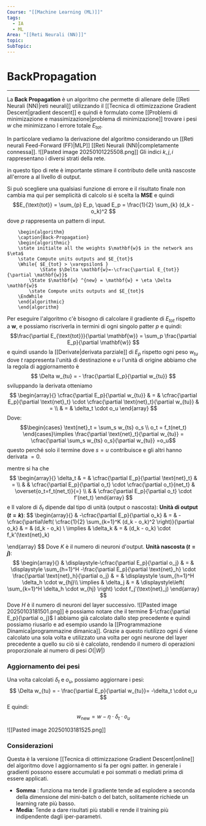 ```yaml
---
Course: "[[Machine Learning (ML)]]"
tags:
  - IA
  - ML
Area: "[[Reti Neurali (NN)]]"
topic: 
SubTopic:
---
```

# BackPropagation
---
La __Back Propagation__ è un algoritmo che permette di allenare delle [[Reti Neurali (NN)|reti neurali]] utilizzando il [[Tecnica di ottimizzazione Gradient Descent|gradient descent]] e quindi è formulato come [[Problemi di minimizazione e massimizazione|problema di minimizazione]] trovare i pesi $w$ che minimizzano l errore totale $E_{\text{tot}}$. 


In particolare vediamo la derivazione del algoritmo considerando un [[Reti neurali Feed-Forward (FF)|MLP]]  [[Reti Neurali (NN)|completamente connessa]]. 
![[Pasted image 20250101225508.png]]
Gli indici $k, j, i$ rappresentano i diversi strati della rete.

in questo tipo di rete è importante stimare il contributo delle unità nascoste all'errore a al livello di output.  


Si può scegliere una qualsiasi funzione di errore e il risultato finale non cambia ma qui per semplicità di calcolo si è scelta la __MSE__ e quindi $$E_{\text{tot}} = \sum_{p} E_p, \quad E_p = \frac{1}{2} \sum_{k} (d_k - o_k)^2
$$
dove $p$ rappresenta un pattern di input.
```pseudo
	\begin{algorithm}
	\caption{Back-Propagation}
	\begin{algorithmic}
	\state initialte all the weights $\mathbf{w}$ in the network ans $\eta$
	\state Compute units outputs and $E_{tot}$
	\While{ $E_{tot} > \varepsilon$ } 
			\State $\Delta \mathbf{w}=-\cfrac{\partial E_{tot}}{\partial \mathbf{w}}$ 
		\State $\mathbf{w} ^{new} = \mathbf{w} + \eta \Delta \mathbf{w}$
		\state Compute units outputs and $E_{tot}$
    \EndWhile
	\end{algorithmic}
	\end{algorithm}
```

Per eseguire l'algoritmo c'è bisogno di calcolare il gradiente di $E_{tot}$ rispetto a $\mathbf{w}$, e possiamo riscriverla in termini di ogni singolo patter $p$ e quindi: $$\frac{\partial E_{\text{tot}}}{\partial \mathbf{w}} = \sum_p \frac{\partial E_p}{\partial \mathbf{w}} $$e quindi usando la [[Derivate|derivata parziale]] di $E_p$ rispetto ogni peso   $w_{tu}$ dove $t$ rappresenta l'unità di destinazione e $u$  l'unità di origine abbiamo che la regola di aggiornamento è$$ \Delta w_{tu} = - \frac{\partial E_p}{\partial w_{tu}} $$sviluppando la derivata otteniamo $$ \begin{array}{}
\cfrac{\partial E_p}{\partial w_{tu}}  & = &  \cfrac{\partial E_p}{\partial \text{net}_t} \cdot \cfrac{\partial \text{net}_t}{\partial w_{tu}}  & = \\
 & = &  \delta_t \cdot o_u
\end{array}
$$ Dove: $$\begin{cases}
\text{net}_t = \sum_s w_{ts} o_s \\
o_t = f_t(net_t)
\end{cases}\implies \frac{\partial \text{net}_t}{\partial w_{tu}} = \cfrac{\partial \sum_s w_{ts} o_s}{\partial w_{tu}} =o_u$$questo perché solo il termine dove  $s=u$ contribuisce e gli altri hanno derivata $=0$.



 mentre si ha che $$  \begin{array}{}
  \delta_t  & = &  \cfrac{\partial E_p}{\partial \text{net}_t} &  =   \\ 
  &  & \cfrac{\partial E_p}{\partial o_t} \cdot \cfrac{\partial o_t}{net_t}  &  \overset{o_t=f_t(net_t)}{=}   \\ 
  &  & \cfrac{\partial E_p}{\partial o_t} \cdot f'(net_t)
\end{array}
 $$e Il valore di $\delta_t$ dipende dal tipo di unità (output o nascosta): 
__Unità di output ($t = k$)__: $$ 
\begin{array}{}
 & -\cfrac{\partial E_p}{\partial o_k}  & = &  -\cfrac{\partial\left( \cfrac{1}{2} \sum_{k=1}^K (d_k - o_k)^2 \right)}{\partial o_k}  & =  & (d_k - o_k) \\
  \implies &    \delta_k  & =    &   (d_k - o_k) \cdot f_k'(\text{net}_k)
 
\end{array}
$$
Dove $K$ è il numero di neuroni d'output. 
__Unità nascosta ($t = j$)__: $$
\begin{array}{}
 & \displaystyle-\cfrac{\partial E_p}{\partial o_j} & = & \displaystyle  \sum_{h=1}^H -\frac{\partial E_p}{\partial \text{net}_h} \cdot \frac{\partial \text{net}_h}{\partial o_j}  & = &  \displaystyle \sum_{h=1}^H \delta_h \cdot w_{hj}\\
 \implies &  \delta_j & = &  \displaystyle\left( \sum_{k=1}^H \delta_h \cdot w_{hj} \right) \cdot f_j'(\text{net}_j)
\end{array}
$$Dove $H$ è il numero di neuroni del layer successivo.
![[Pasted image 20250103181501.png]]
è possiamo notare che il termine $-\cfrac{\partial E_p}{\partial o_j}$ l abbiamo già calcolato dallo step precedente e quindi possiamo riusarlo e ad esempio usando la [[Programmazione Dinamica|programmazine dimanica]]. Grazie a questo riutilizzo ogni $\delta$ viene calcolato una sola volta e utilizzato una volta per ogni neurone del layer precedente a quello su ciò si è calcolato, rendendo il numero di operazioni proporzionale al numero di pesi $O(|W|)$
 
### Aggiornamento dei pesi 
Una volta calcolati $\delta_t$ e  $o_u$, possiamo aggiornare i pesi: $$ \Delta w_{tu} = - \frac{\partial E_p}{\partial w_{tu}}= -\delta_t \cdot o_u $$ E quindi: $$ w_{\text{new}} = w - \eta \cdot \delta_t \cdot o_u $$

![[Pasted image 20250103181525.png]]

### Considerazioni
Questa è la versione [[Tecnica di ottimizzazione Gradient Descent|online]] del algoritmo dove l aggiornamento si fa per ogni patter. 
in generale i gradienti possono essere accumulati e poi sommati o mediati prima di essere applicati.
- __Somma__ : funziona ma tende il gradiente tende ad esplodere a seconda della dimensione del mini-batch o del batch, solitamente  richiede un learning rate più basso.
- __Media__: Tende a dare risultati più stabili e rende il training più indipendente dagli iper-parametri.
